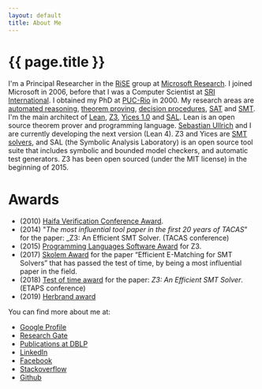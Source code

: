 ```yaml
---
layout: default
title: About Me
---
```


{{ page.title }}
================

I'm a Principal Researcher in the [RiSE](http://research.microsoft.com/en-us/groups/rise) group at [Microsoft Research](http://research.microsoft.com). I joined Microsoft in 2006, before that I was a Computer Scientist at [SRI International](http://www.csl.sri.com/). I obtained my PhD at [PUC-Rio](http://www.puc-rio.br) in 2000. My research areas are [automated reasoning](http://en.wikipedia.org/wiki/Automated_reasoning), [theorem proving](http://en.wikipedia.org/wiki/Theorem_proving), [decision procedures](http://en.wikipedia.org/wiki/Decision_procedure), [SAT](http://en.wikipedia.org/wiki/Boolean_satisfiability_problem) and [SMT](http://en.wikipedia.org/wiki/Satisfiability_Modulo_Theories).
I'm the main architect of [Lean](https://github.com/leanprover/lean),  [Z3](https://github.com/Z3Prover/z3), [Yices 1.0](http://yices.csl.sri.com/) and
[SAL](http://sal.csl.sri.com). Lean is an open source theorem prover and programming language. [Sebastian Ullrich](https://kha.github.io/)  and I are currently developing the next version (Lean 4).
Z3 and Yices are [SMT solvers](http://en.wikipedia.org/wiki/Satisfiability_Modulo_Theories),
and SAL (the Symbolic Analysis Laboratory) is an open source tool suite that includes symbolic and bounded model checkers, and automatic test generators.
Z3 has been open sourced (under the MIT license) in the beginning of 2015.

Awards
======

- (2010) [Haifa Verification Conference Award](https://www.research.ibm.com/haifa/conferences/hvc2010/award.shtml).
- (2014) "_The most influential tool paper in the first 20 years of TACAS_" for the paper: _Z3: An Efficient SMT Solver. (TACAS conference)
- (2015) [Programming Languages Software Award](https://www.sigplan.org/Awards/Software/) for Z3.
- (2017) [Skolem Award](http://www.cadeinc.org/Skolem-Award) for the paper “Efficient E-Matching for SMT Solvers” that has passed the test of time, by being a most influential paper in the field.
- (2018) [Test of time award](https://www.etaps.org/index.php/about/etaps-test-of-time-award) for the paper: _Z3: An Efficient SMT Solver_. (ETAPS conference)
- (2019) [Herbrand award](http://www.cadeinc.org/Herbrand-Award)

You can find more about me at:

- [Google Profile](http://scholar.google.com/citations?user=CwazDKgAAAAJ&amp;hl=en)
- [Research Gate](http://www.researchgate.net/profile/Leonardo_De_Moura/)
- [Publications at DBLP](http://www.informatik.uni-trier.de/~ley/db/indices/a-tree/m/Moura:Leonardo_Mendon=ccedil=a_de.html)
- [LinkedIn](http://www.linkedin.com/profile/view?id=15592114&amp;trk=tab_pro)
- [Facebook](http://facebook.com/leonardo.de.moura)
- [Stackoverflow](http://stackoverflow.com/users/841416/leonardo-de-moura)
- [Github](https://github.com/leodemoura)

